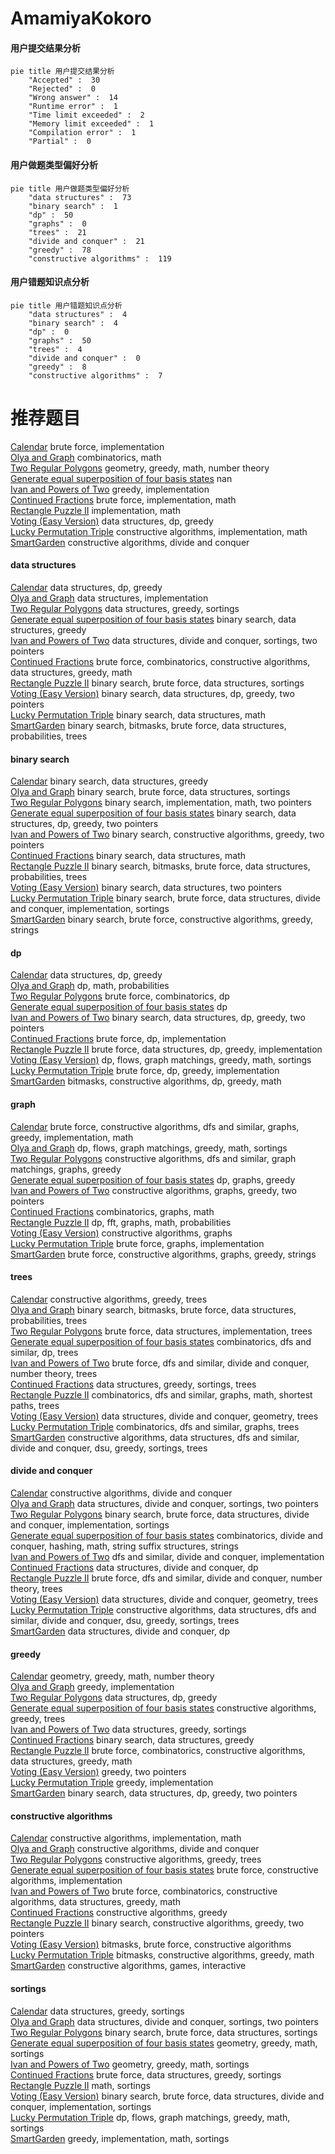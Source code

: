 # AmamiyaKokoro
<!-- tabs:start -->
#### **用户提交结果分析**

```mermaid
pie title 用户提交结果分析
    "Accepted" :  30
    "Rejected" :  0
    "Wrong answer" :  14
    "Runtime error" :  1
    "Time limit exceeded" :  2
    "Memory limit exceeded" :  1
    "Compilation error" :  1
    "Partial" :  0
```
#### **用户做题类型偏好分析**

```mermaid
pie title 用户做题类型偏好分析
    "data structures" :  73
    "binary search" :  1
    "dp" :  50
    "graphs" :  0
    "trees" :  21
    "divide and conquer" :  21
    "greedy" :  78
    "constructive algorithms" :  119
```
#### **用户错题知识点分析**

```mermaid
pie title 用户错题知识点分析
    "data structures" :  4
    "binary search" :  4
    "dp" :  0
    "graphs" :  50
    "trees" :  4
    "divide and conquer" :  0
    "greedy" :  8
    "constructive algorithms" :  7
```
<!-- tabs:end -->
# 推荐题目
[Calendar](http://codeforces.com/problemset/problem/304/B)		brute force,
                        implementation		  
[Olya and Graph](http://codeforces.com/problemset/problem/305/D)		combinatorics,
                        math		  
[Two Regular Polygons](http://codeforces.com/problemset/problem/1312/A)		geometry,
                        greedy,
                        math,
                        number theory		  
[Generate equal superposition of four basis states](http://codeforces.com/problemset/problem/1116/A2)		nan		  
[Ivan and Powers of Two](http://codeforces.com/problemset/problem/305/C)		greedy,
                        implementation		  
[Continued Fractions](http://codeforces.com/problemset/problem/305/B)		brute force,
                        implementation,
                        math		  
[Rectangle Puzzle II](https://codeforces.com/contest/304/problem/D)		implementation,
                        math		  
[Voting (Easy Version)](http://codeforces.com/problemset/problem/1251/E1)		data structures,
                        dp,
                        greedy		  
[Lucky Permutation Triple](https://codeforces.com/contest/304/problem/C)		constructive algorithms,
                        implementation,
                        math		  
[SmartGarden](http://codeforces.com/problemset/problem/1250/M)		constructive algorithms,
                        divide and conquer		  
<!-- tabs:start -->
#### **data structures**
[Calendar](http://codeforces.com/problemset/problem/1251/E1)		data structures,
                        dp,
                        greedy		  
[Olya and Graph](https://codeforces.com/contest/1180/problem/C)		data structures,
                        implementation		  
[Two Regular Polygons](http://codeforces.com/problemset/problem/306/B)		data structures,
                        greedy,
                        sortings		  
[Generate equal superposition of four basis states](http://codeforces.com/problemset/problem/1251/E2)		binary search,
                        data structures,
                        greedy		  
[Ivan and Powers of Two](http://codeforces.com/problemset/problem/1190/D)		data structures,
                        divide and conquer,
                        sortings,
                        two pointers		  
[Continued Fractions](https://codeforces.com/contest/1277/problem/F)		brute force,
                        combinatorics,
                        constructive algorithms,
                        data structures,
                        greedy,
                        math		  
[Rectangle Puzzle II](http://codeforces.com/problemset/problem/1198/B)		binary search,
                        brute force,
                        data structures,
                        sortings		  
[Voting (Easy Version)](http://codeforces.com/problemset/problem/1492/C)		binary search,
                        data structures,
                        dp,
                        greedy,
                        two pointers		  
[Lucky Permutation Triple](http://codeforces.com/problemset/problem/1490/G)		binary search,
                        data structures,
                        math		  
[SmartGarden](http://codeforces.com/problemset/problem/1479/D)		binary search,
                        bitmasks,
                        brute force,
                        data structures,
                        probabilities,
                        trees		  
#### **binary search**
[Calendar](http://codeforces.com/problemset/problem/1251/E2)		binary search,
                        data structures,
                        greedy		  
[Olya and Graph](http://codeforces.com/problemset/problem/1198/B)		binary search,
                        brute force,
                        data structures,
                        sortings		  
[Two Regular Polygons](http://codeforces.com/problemset/problem/1355/C)		binary search,
                        implementation,
                        math,
                        two pointers		  
[Generate equal superposition of four basis states](http://codeforces.com/problemset/problem/1492/C)		binary search,
                        data structures,
                        dp,
                        greedy,
                        two pointers		  
[Ivan and Powers of Two](http://codeforces.com/problemset/problem/1463/D)		binary search,
                        constructive algorithms,
                        greedy,
                        two pointers		  
[Continued Fractions](http://codeforces.com/problemset/problem/1490/G)		binary search,
                        data structures,
                        math		  
[Rectangle Puzzle II](http://codeforces.com/problemset/problem/1479/D)		binary search,
                        bitmasks,
                        brute force,
                        data structures,
                        probabilities,
                        trees		  
[Voting (Easy Version)](http://codeforces.com/problemset/problem/1436/E)		binary search,
                        data structures,
                        two pointers		  
[Lucky Permutation Triple](http://codeforces.com/problemset/problem/1461/D)		binary search,
                        brute force,
                        data structures,
                        divide and conquer,
                        implementation,
                        sortings		  
[SmartGarden](http://codeforces.com/problemset/problem/1493/C)		binary search,
                        brute force,
                        constructive algorithms,
                        greedy,
                        strings		  
#### **dp**
[Calendar](http://codeforces.com/problemset/problem/1251/E1)		data structures,
                        dp,
                        greedy		  
[Olya and Graph](http://codeforces.com/problemset/problem/303/E)		dp,
                        math,
                        probabilities		  
[Two Regular Polygons](http://codeforces.com/problemset/problem/258/B)		brute force,
                        combinatorics,
                        dp		  
[Generate equal superposition of four basis states](http://codeforces.com/problemset/problem/149/D)		dp		  
[Ivan and Powers of Two](http://codeforces.com/problemset/problem/1492/C)		binary search,
                        data structures,
                        dp,
                        greedy,
                        two pointers		  
[Continued Fractions](https://codeforces.com/contest/1457/problem/C)		brute force,
                        dp,
                        implementation		  
[Rectangle Puzzle II](http://codeforces.com/problemset/problem/1491/C)		brute force,
                        data structures,
                        dp,
                        greedy,
                        implementation		  
[Voting (Easy Version)](http://codeforces.com/problemset/problem/1437/C)		dp,
                        flows,
                        graph matchings,
                        greedy,
                        math,
                        sortings		  
[Lucky Permutation Triple](http://codeforces.com/problemset/problem/1499/B)		brute force,
                        dp,
                        greedy,
                        implementation		  
[SmartGarden](http://codeforces.com/problemset/problem/1491/D)		bitmasks,
                        constructive algorithms,
                        dp,
                        greedy,
                        math		  
#### **graph**
[Calendar](http://codeforces.com/problemset/problem/1487/C)		brute force,
                        constructive algorithms,
                        dfs and similar,
                        graphs,
                        greedy,
                        implementation,
                        math		  
[Olya and Graph](http://codeforces.com/problemset/problem/1437/C)		dp,
                        flows,
                        graph matchings,
                        greedy,
                        math,
                        sortings		  
[Two Regular Polygons](http://codeforces.com/problemset/problem/1470/D)		constructive algorithms,
                        dfs and similar,
                        graph matchings,
                        graphs,
                        greedy		  
[Generate equal superposition of four basis states](http://codeforces.com/problemset/problem/1476/C)		dp,
                        graphs,
                        greedy		  
[Ivan and Powers of Two](http://codeforces.com/problemset/problem/1304/D)		constructive algorithms,
                        graphs,
                        greedy,
                        two pointers		  
[Continued Fractions](http://codeforces.com/problemset/problem/1475/C)		combinatorics,
                        graphs,
                        math		  
[Rectangle Puzzle II](http://codeforces.com/problemset/problem/553/E)		dp,
                        fft,
                        graphs,
                        math,
                        probabilities		  
[Voting (Easy Version)](http://codeforces.com/problemset/problem/1495/C)		constructive algorithms,
                        graphs		  
[Lucky Permutation Triple](http://codeforces.com/problemset/problem/1510/K)		brute force,
                        graphs,
                        implementation		  
[SmartGarden](http://codeforces.com/problemset/problem/1511/D)		brute force,
                        constructive algorithms,
                        graphs,
                        greedy,
                        strings		  
#### **trees**
[Calendar](http://codeforces.com/problemset/problem/1283/F)		constructive algorithms,
                        greedy,
                        trees		  
[Olya and Graph](http://codeforces.com/problemset/problem/1479/D)		binary search,
                        bitmasks,
                        brute force,
                        data structures,
                        probabilities,
                        trees		  
[Two Regular Polygons](http://codeforces.com/problemset/problem/1511/C)		brute force,
                        data structures,
                        implementation,
                        trees		  
[Generate equal superposition of four basis states](http://codeforces.com/problemset/problem/1499/F)		combinatorics,
                        dfs and similar,
                        dp,
                        trees		  
[Ivan and Powers of Two](http://codeforces.com/problemset/problem/1491/E)		brute force,
                        dfs and similar,
                        divide and conquer,
                        number theory,
                        trees		  
[Continued Fractions](http://codeforces.com/problemset/problem/1466/D)		data structures,
                        greedy,
                        sortings,
                        trees		  
[Rectangle Puzzle II](http://codeforces.com/problemset/problem/1495/D)		combinatorics,
                        dfs and similar,
                        graphs,
                        math,
                        shortest paths,
                        trees		  
[Voting (Easy Version)](http://codeforces.com/problemset/problem/1303/G)		data structures,
                        divide and conquer,
                        geometry,
                        trees		  
[Lucky Permutation Triple](http://codeforces.com/problemset/problem/1454/E)		combinatorics,
                        dfs and similar,
                        graphs,
                        trees		  
[SmartGarden](http://codeforces.com/problemset/problem/1494/D)		constructive algorithms,
                        data structures,
                        dfs and similar,
                        divide and conquer,
                        dsu,
                        greedy,
                        sortings,
                        trees		  
#### **divide and conquer**
[Calendar](http://codeforces.com/problemset/problem/1250/M)		constructive algorithms,
                        divide and conquer		  
[Olya and Graph](http://codeforces.com/problemset/problem/1190/D)		data structures,
                        divide and conquer,
                        sortings,
                        two pointers		  
[Two Regular Polygons](http://codeforces.com/problemset/problem/1461/D)		binary search,
                        brute force,
                        data structures,
                        divide and conquer,
                        implementation,
                        sortings		  
[Generate equal superposition of four basis states](http://codeforces.com/problemset/problem/1466/G)		combinatorics,
                        divide and conquer,
                        hashing,
                        math,
                        string suffix structures,
                        strings		  
[Ivan and Powers of Two](http://codeforces.com/problemset/problem/1490/D)		dfs and similar,
                        divide and conquer,
                        implementation		  
[Continued Fractions](https://codeforces.com/contest/1483/problem/C)		data structures,
                        divide and conquer,
                        dp		  
[Rectangle Puzzle II](http://codeforces.com/problemset/problem/1491/E)		brute force,
                        dfs and similar,
                        divide and conquer,
                        number theory,
                        trees		  
[Voting (Easy Version)](http://codeforces.com/problemset/problem/1303/G)		data structures,
                        divide and conquer,
                        geometry,
                        trees		  
[Lucky Permutation Triple](http://codeforces.com/problemset/problem/1494/D)		constructive algorithms,
                        data structures,
                        dfs and similar,
                        divide and conquer,
                        dsu,
                        greedy,
                        sortings,
                        trees		  
[SmartGarden](http://codeforces.com/problemset/problem/1482/E)		data structures,
                        divide and conquer,
                        dp		  
#### **greedy**
[Calendar](http://codeforces.com/problemset/problem/1312/A)		geometry,
                        greedy,
                        math,
                        number theory		  
[Olya and Graph](http://codeforces.com/problemset/problem/305/C)		greedy,
                        implementation		  
[Two Regular Polygons](http://codeforces.com/problemset/problem/1251/E1)		data structures,
                        dp,
                        greedy		  
[Generate equal superposition of four basis states](http://codeforces.com/problemset/problem/1283/F)		constructive algorithms,
                        greedy,
                        trees		  
[Ivan and Powers of Two](http://codeforces.com/problemset/problem/306/B)		data structures,
                        greedy,
                        sortings		  
[Continued Fractions](http://codeforces.com/problemset/problem/1251/E2)		binary search,
                        data structures,
                        greedy		  
[Rectangle Puzzle II](https://codeforces.com/contest/1277/problem/F)		brute force,
                        combinatorics,
                        constructive algorithms,
                        data structures,
                        greedy,
                        math		  
[Voting (Easy Version)](http://codeforces.com/problemset/problem/1252/E)		greedy,
                        two pointers		  
[Lucky Permutation Triple](http://codeforces.com/problemset/problem/1252/H)		greedy,
                        implementation		  
[SmartGarden](http://codeforces.com/problemset/problem/1492/C)		binary search,
                        data structures,
                        dp,
                        greedy,
                        two pointers		  
#### **constructive algorithms**
[Calendar](https://codeforces.com/contest/304/problem/C)		constructive algorithms,
                        implementation,
                        math		  
[Olya and Graph](http://codeforces.com/problemset/problem/1250/M)		constructive algorithms,
                        divide and conquer		  
[Two Regular Polygons](http://codeforces.com/problemset/problem/1283/F)		constructive algorithms,
                        greedy,
                        trees		  
[Generate equal superposition of four basis states](http://codeforces.com/problemset/problem/305/A)		brute force,
                        constructive algorithms,
                        implementation		  
[Ivan and Powers of Two](https://codeforces.com/contest/1277/problem/F)		brute force,
                        combinatorics,
                        constructive algorithms,
                        data structures,
                        greedy,
                        math		  
[Continued Fractions](http://codeforces.com/problemset/problem/1493/A)		constructive algorithms,
                        greedy		  
[Rectangle Puzzle II](http://codeforces.com/problemset/problem/1463/D)		binary search,
                        constructive algorithms,
                        greedy,
                        two pointers		  
[Voting (Easy Version)](https://codeforces.com/contest/1456/problem/B)		bitmasks,
                        brute force,
                        constructive algorithms		  
[Lucky Permutation Triple](http://codeforces.com/problemset/problem/1492/D)		bitmasks,
                        constructive algorithms,
                        greedy,
                        math		  
[SmartGarden](https://codeforces.com/contest/1504/problem/D)		constructive algorithms,
                        games,
                        interactive		  
#### **sortings**
[Calendar](http://codeforces.com/problemset/problem/306/B)		data structures,
                        greedy,
                        sortings		  
[Olya and Graph](http://codeforces.com/problemset/problem/1190/D)		data structures,
                        divide and conquer,
                        sortings,
                        two pointers		  
[Two Regular Polygons](http://codeforces.com/problemset/problem/1198/B)		binary search,
                        brute force,
                        data structures,
                        sortings		  
[Generate equal superposition of four basis states](https://codeforces.com/contest/1496/problem/C)		geometry,
                        greedy,
                        math,
                        sortings		  
[Ivan and Powers of Two](http://codeforces.com/problemset/problem/1495/A)		geometry,
                        greedy,
                        math,
                        sortings		  
[Continued Fractions](http://codeforces.com/problemset/problem/1497/A)		brute force,
                        data structures,
                        greedy,
                        sortings		  
[Rectangle Puzzle II](http://codeforces.com/problemset/problem/1427/A)		math,
                        sortings		  
[Voting (Easy Version)](http://codeforces.com/problemset/problem/1461/D)		binary search,
                        brute force,
                        data structures,
                        divide and conquer,
                        implementation,
                        sortings		  
[Lucky Permutation Triple](http://codeforces.com/problemset/problem/1437/C)		dp,
                        flows,
                        graph matchings,
                        greedy,
                        math,
                        sortings		  
[SmartGarden](http://codeforces.com/problemset/problem/1473/A)		greedy,
                        implementation,
                        math,
                        sortings		  
<!-- tabs:end -->
